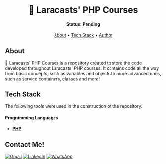 <h1 align="center">🤖 Laracasts' PHP Courses</h1>

<h4 align="center">
	 Status: Pending
</h4>

<p align="center">
 <a href="#about">About</a> • 
 <a href="#tech-stack">Tech Stack</a> •
 <a href="#contact-me">Author</a>
</p>

## About

🤖 Laracasts' PHP Courses is a repository created to store the code developed throughout Laracasts' PHP courses. It contains code all the way from basic concepts, such as variables and objects to more advanced ones, such as service containers, classes and more!

## Tech Stack

The following tools were used in the construction of the repository:

#### **Programming Languages**

- **[PHP](https://www.php.net/)**

## Contact Me!

<div>
  <a href="mailto:amfonseca98@gmail.com"><img alt="Gmail" src="https://img.shields.io/badge/Gmail-D14836?style=for-the-badge&logo=gmail&logoColor=white"></a>
  <a href="https://www.linkedin.com/in/alexandremucarzelfonseca/" target="_blank"><img alt="LinkedIn" src="https://img.shields.io/badge/LinkedIn-0077B5?style=for-the-badge&logo=linkedin&logoColor=white"></a>
  <a href="https://api.whatsapp.com/send?phone=5541992055294" target="_blank"><img alt="WhatsApp" src="https://img.shields.io/badge/WhatsApp-25D366?style=for-the-badge&logo=whatsapp&logoColor=white"></a>
</div>
